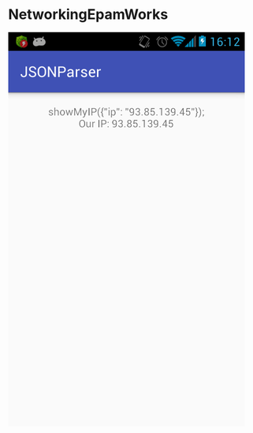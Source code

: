 # NetworkingEpamWorks

![RESULT](https://github.com/EugeneWalkers/NetworkingEpamWorks/blob/master/result.png)
